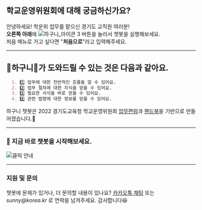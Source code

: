 ## 학교운영위원회에 대해 궁금하신가요?

  안녕하세요! 학운위 업무를 맡으신 경기도 교직원 여러분!   
  **오른쪽 아래**에
     ![하구니_아이콘 3](https://user-images.githubusercontent.com/103112399/166663273-bde9dac2-5979-45ea-ba55-e94697e0606c.png) 버튼을 눌러서 챗봇을 실행해보세요.      
  처음 메뉴로 가고 싶다면 "__처음으로__"라고 입력해주세요.
* * *

## 💌하구니💌가 도와드릴 수 있는 것은 다음과 같아요.
```markdown
  1. 1️⃣ 업무에 대한 전반적인 흐름을 알 수 있어요.
  2. 2️⃣ 업무 절차에 대한 지식을 얻을 수 있어요.
  3. 3️⃣ 필요한 서식을 바로 얻을 수 있어요.
  4. 4️⃣ 관련 법령에 대한 정보를 얻을 수 있어요.
```

  하구니 챗봇은 2022 경기도교육청 학교운영위원회    [업무편람](https://github.com/Cynthia0407/Hagoony/issues/17#issue-1252626516)과 [핸드북](https://github.com/Cynthia0407/Hagoony/issues/16#issue-1252626208)을 기반으로 만들어졌습니다.📃
* * *
### 📢 지금 바로 챗봇을 시작해보세요.
![클릭 안내](https://user-images.githubusercontent.com/103112399/172558601-ac91cee8-4d64-43fc-a5e8-445e388724ec.png)

* * *
### 지원 및 문의

  챗봇에 문제가 있거나, 더 문의할 내용이 있나요? [카카오톡 채팅](http://pf.kakao.com/_jKmxib/chat) 또는 _sunny@korea.kr_ 로 연락을 남겨주세요. 감사합니다😆
